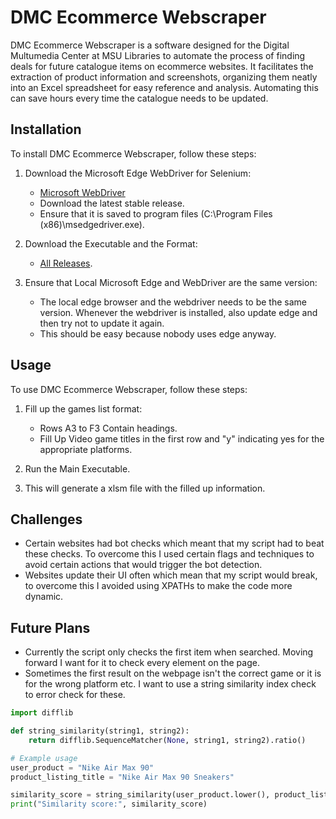 # DMC Ecommerce Webscraper

DMC Ecommerce Webscraper is a software designed for the Digital Multumedia Center at MSU Libraries to automate the process of finding deals for future catalogue items on ecommerce websites. It facilitates the extraction of product information and screenshots, organizing them neatly into an Excel spreadsheet for easy reference and analysis. Automating this can save hours every time the catalogue needs to be updated.

## Installation

To install DMC Ecommerce Webscraper, follow these steps:

1. Download the Microsoft Edge WebDriver for Selenium:
    - [Microsoft WebDriver](https://developer.microsoft.com/en-us/microsoft-edge/tools/webdriver/?form=MA13LH)
    - Download the latest stable release.
    - Ensure that it is saved to program files (C:\Program Files (x86)\msedgedriver.exe).

2. Download the Executable and the Format:
    - [All Releases](https://github.com/Swefton/DMC-ecommerce-webscraper/releases).


3. Ensure that Local Microsoft Edge and WebDriver are the same version:
    - The local edge browser and the webdriver needs to be the same version. Whenever the webdriver is installed, also update edge and then try not to update it again.
    - This should be easy because nobody uses edge anyway.

## Usage

To use DMC Ecommerce Webscraper, follow these steps:

1. Fill up the games list format:
    - Rows A3 to F3 Contain headings.
    - Fill Up Video game titles in the first row and "y" indicating yes for the appropriate platforms.

2. Run the Main Executable.

3. This will generate a xlsm file with the filled up information.

## Challenges

- Certain websites had bot checks which meant that my script had to beat these checks. To overcome this I used certain flags and techniques to avoid certain actions that would trigger the bot detection.
- Websites update their UI often which mean that my script would break, to overcome this I avoided using XPATHs to make the code more dynamic.

## Future Plans

- Currently the script only checks the first item when searched. Moving forward I want for it to check every element on the page.
- Sometimes the first result on the webpage isn't the correct game or it is for the wrong platform etc. I want to use a string similarity index check to error check for these.

```python
import difflib

def string_similarity(string1, string2):
    return difflib.SequenceMatcher(None, string1, string2).ratio()

# Example usage
user_product = "Nike Air Max 90"
product_listing_title = "Nike Air Max 90 Sneakers"

similarity_score = string_similarity(user_product.lower(), product_listing_title.lower())
print("Similarity score:", similarity_score)
